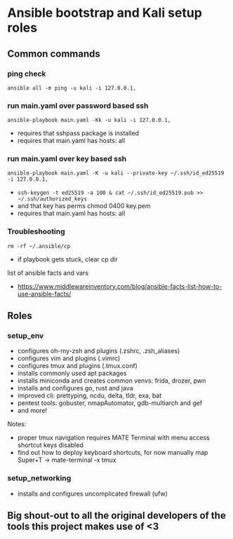 # Ansible bootstrap and Kali setup roles

## Common commands
### ping check
`ansible all -m ping -u kali -i 127.0.0.1,`
 
### run main.yaml over password based ssh
`ansible-playbook main.yaml -Kk -u kali -i 127.0.0.1,`
 - requires that sshpass package is installed
 - requires that main.yaml has hosts: all

### run main.yaml over key based ssh
`ansible-playbook main.yaml -K -u kali --private-key ~/.ssh/id_ed25519 -i 127.0.0.1,`
 - `ssh-keygen -t ed25519 -a 100 & cat ~/.ssh/id_ed25519.pub >> ~/.ssh/authorized_keys`
 - and that key has perms chmod 0400 key.pem
 - requires that main.yaml has hosts: all
 
 ### Troubleshooting
 `rm -rf ~/.ansible/cp`
 - if playbook gets stuck, clear cp dir

 list of ansible facts and vars
 - https://www.middlewareinventory.com/blog/ansible-facts-list-how-to-use-ansible-facts/

## Roles
### setup_env
- configures oh-my-zsh and plugins (.zshrc, .zsh_aliases)
- configures vim and plugins (.vimrc)
- configures tmux and plugins (.tmux.conf)
- installs commonly used apt packages
- installs miniconda and creates common venvs: frida, drozer, pwn
- installs and configures go, rust and java
- improved cli: prettyping, ncdu, delta, tldr, exa, bat
- pentest tools: gobuster, nmapAutomator, gdb-multiarch and gef
- and more!

Notes:
- proper tmux navigation requires MATE Terminal with menu access shortcut keys disabled
- find out how to deploy keyboard shortcuts, for now manually map Super+T -> mate-terminal -x tmux
### setup_networking
- installs and configures uncomplicated firewall (ufw)

## Big shout-out to all the original developers of the tools this project makes use of <3
